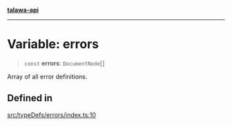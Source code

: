 [**talawa-api**](../../../README.md)

***

# Variable: errors

> `const` **errors**: `DocumentNode`[]

Array of all error definitions.

## Defined in

[src/typeDefs/errors/index.ts:10](https://github.com/Suyash878/talawa-api/blob/b5a9d8b4a1ea678a3d6f5b710b3721f91a3052fc/src/typeDefs/errors/index.ts#L10)
